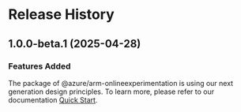 # Release History
    
## 1.0.0-beta.1 (2025-04-28)

### Features Added

The package of @azure/arm-onlineexperimentation is using our next generation design principles. To learn more, please refer to our documentation [Quick Start](https://aka.ms/azsdk/js/mgmt/quickstart).
